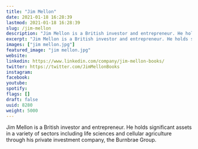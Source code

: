 ```yaml
---
title: "Jim Mellon"
date: 2021-01-18 16:28:39
lastmod: 2021-01-18 16:28:39
slug: /jim-mellon
description: "Jim Mellon is a British investor and entrepreneur. He holds significant assets in a variety of sectors including life sciences and cellular agriculture through his private investment company, the Burnbrae Group."
excerpt: "Jim Mellon is a British investor and entrepreneur. He holds significant assets in a variety of sectors including life sciences and cellular agriculture through his private investment company, the Burnbrae Group."
images: ["jim mellon.jpg"]
featured_image: "jim mellon.jpg"
website: 
linkedin: https://www.linkedin.com/company/jim-mellon-books/
twitter: https://twitter.com/JimMellonBooks
instagram: 
facebook: 
youtube: 
spotify: 
flags: []
draft: false
uuid: 8280
weight: 5000
---
```

Jim Mellon is a British investor and entrepreneur. He holds significant
assets in a variety of sectors including life sciences and cellular
agriculture through his private investment company, the Burnbrae Group.
